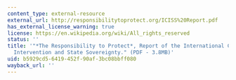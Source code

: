 ```yaml
---
content_type: external-resource
external_url: http://responsibilitytoprotect.org/ICISS%20Report.pdf
has_external_license_warning: true
license: https://en.wikipedia.org/wiki/All_rights_reserved
status: ''
title: '"*The Responsibility to Protect*, Report of the International Commission on
  Intervention and State Sovereignty." (PDF - 3.8MB)'
uid: b5929cd5-6419-452f-90af-3bc08bbff080
wayback_url: ''
---
```

